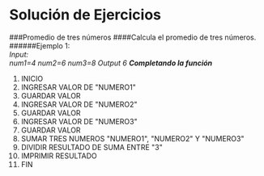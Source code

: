 Solución de Ejercicios
======================
###Promedio de tres números
####Calcula el promedio de tres números.
######Ejemplo 1:  
_Input:_  
_num1=4_
_num2=6_
_num3=8_
_Output_
_6_
___Completando la función___
1. INICIO
2. INGRESAR VALOR DE "NUMERO1"
3. GUARDAR VALOR
4. INGRESAR VALOR DE "NUMERO2"
5. GUARDAR VALOR
6. INGRESAR VALOR DE "NUMERO3"
7. GUARDAR VALOR
8. SUMAR TRES NUMEROS "NUMERO1", "NUMERO2" Y "NUMERO3"
9. DIVIDIR RESULTADO DE SUMA ENTRE "3"
10. IMPRIMIR RESULTADO
11. FIN
